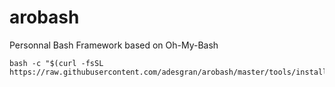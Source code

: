 # arobash
Personnal Bash Framework based on Oh-My-Bash
```
bash -c "$(curl -fsSL https://raw.githubusercontent.com/adesgran/arobash/master/tools/install.sh)"
```
